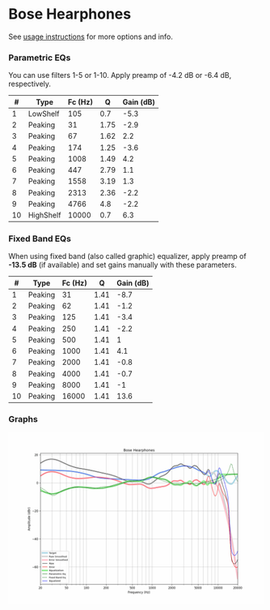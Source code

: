 # Bose Hearphones
See [usage instructions](https://github.com/jaakkopasanen/AutoEq#usage) for more options and info.

### Parametric EQs
You can use filters 1-5 or 1-10. Apply preamp of -4.2 dB or -6.4 dB, respectively.

|   # | Type      |   Fc (Hz) |    Q |   Gain (dB) |
|-----|-----------|-----------|------|-------------|
|   1 | LowShelf  |       105 | 0.7  |        -5.3 |
|   2 | Peaking   |        31 | 1.75 |        -2.9 |
|   3 | Peaking   |        67 | 1.62 |         2.2 |
|   4 | Peaking   |       174 | 1.25 |        -3.6 |
|   5 | Peaking   |      1008 | 1.49 |         4.2 |
|   6 | Peaking   |       447 | 2.79 |         1.1 |
|   7 | Peaking   |      1558 | 3.19 |         1.3 |
|   8 | Peaking   |      2313 | 2.36 |        -2.2 |
|   9 | Peaking   |      4766 | 4.8  |        -2.2 |
|  10 | HighShelf |     10000 | 0.7  |         6.3 |

### Fixed Band EQs
When using fixed band (also called graphic) equalizer, apply preamp of **-13.5 dB** (if available) and set gains manually with these parameters.

|   # | Type    |   Fc (Hz) |    Q |   Gain (dB) |
|-----|---------|-----------|------|-------------|
|   1 | Peaking |        31 | 1.41 |        -8.7 |
|   2 | Peaking |        62 | 1.41 |        -1.2 |
|   3 | Peaking |       125 | 1.41 |        -3.4 |
|   4 | Peaking |       250 | 1.41 |        -2.2 |
|   5 | Peaking |       500 | 1.41 |         1   |
|   6 | Peaking |      1000 | 1.41 |         4.1 |
|   7 | Peaking |      2000 | 1.41 |        -0.8 |
|   8 | Peaking |      4000 | 1.41 |        -0.7 |
|   9 | Peaking |      8000 | 1.41 |        -1   |
|  10 | Peaking |     16000 | 1.41 |        13.6 |

### Graphs
![](./Bose%20Hearphones.png)
